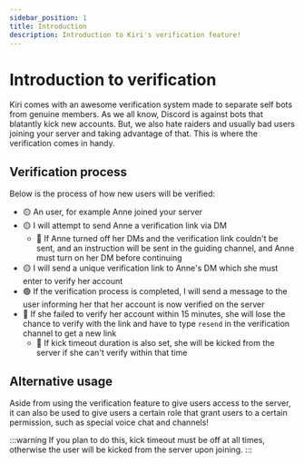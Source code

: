 ```yaml
---
sidebar_position: 1
title: Introduction
description: Introduction to Kiri's verification feature!
---
```


# Introduction to verification

Kiri comes with an awesome verification system made to separate self bots from genuine members. As we all know, Discord is against bots that blatantly kick new accounts. But, we also hate raiders and usually bad users joining your server and taking advantage of that. This is where the verification comes in handy.

## Verification process

Below is the process of how new users will be verified:

- 🟡 An user, for example Anne joined your server
- 🟡 I will attempt to send Anne a verification link via DM
    * 🔴 If Anne turned off her DMs and the verification link couldn't be sent, and an instruction will be sent in the guiding channel, and Anne must turn on her DM before continuing
- 🟡 I will send a unique verification link to Anne's DM which she must enter to verify her account
- 🟢 If the verification process is completed, I will send a message to the user informing her that her account is now verified on the server
- 🔴 If she failed to verify her account within 15 minutes, she will lose the chance to verify with the link and have to type `resend` in the verification channel to get a new link
    * 🔴 If kick timeout duration is also set, she will be kicked from the server if she can't verify within that time


## Alternative usage

Aside from using the verification feature to give users access to the server, it can also be used to give users a certain role that grant users to a certain permission, such as special voice chat and channels!

:::warning
If you plan to do this, kick timeout must be off at all times, otherwise the user will be kicked from the server upon joining.
:::

